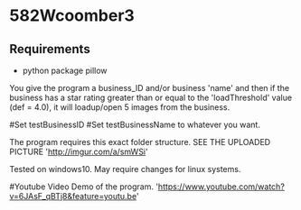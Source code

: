 # 582Wcoomber3

## Requirements
* python package pillow



You give the program a business_ID and/or business 'name' and then if the business has a star rating greater than or equal to the 'loadThreshold' value (def = 4.0), it will loadup/open 5 images from the business.

#Set testBusinessID
#Set testBusinessName
to whatever you want.

The program requires this exact folder structure. SEE THE UPLOADED PICTURE 'http://imgur.com/a/smWSi'

Tested on windows10. May require changes for linux systems.

#Youtube Video Demo of the program. 'https://www.youtube.com/watch?v=6JAsF_qBTj8&feature=youtu.be'
